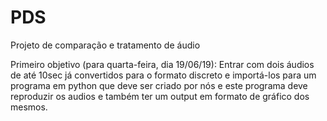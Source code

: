 # PDS
Projeto de comparação e tratamento de áudio

Primeiro objetivo (para quarta-feira, dia 19/06/19):
    Entrar com dois áudios de até 10sec já convertidos para o formato discreto e importá-los para um programa em python
    que deve ser criado por nós e este programa deve reproduzir os audios e também ter um output em formato de gráfico
    dos mesmos.
